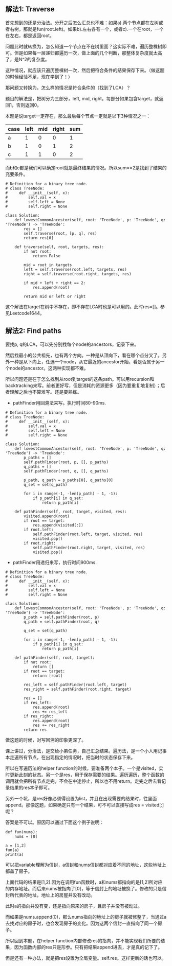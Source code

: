 ## 解法1: Traverse

首先想到的还是分治法。分开之后怎么汇总也不难：如果a).两个节点都在左树或者右树，那就是fun(root.left)。如果b).左右各有一个，或者c).一个在root，一个在左右，都是返回root。

问题此时就转换为，怎么知道一个节点在不在树里面？这实际不难，遍历整棵树即可。但是如果每一层递归都遍历一次，做上面的几个判断，那整体复杂度就太高了，是N^2的复杂度。

这种情况，就应该只遍历整棵树一次，然后把符合条件的结果保存下来。（做这题的时候经验不足，现在学到了！）

那问题又转换为，怎么样的情况是符合条件的（找到了LCA）？

题目的解法是，把树分为三部分，left, mid, right。每部分如果包含target，就返回1，否则返回0。

本题是说target一定存在，那么最后每个节点一定就是以下3种情况之一：

| case | left | mid | right | sum |
|------|------|-----|-------|-----|
| a    | 1    | 0   | 0     | 1   |
| b    | 1    | 0   | 1     | 2   |
| c    | 1    | 1   | 0     | 2   |

而b和c都是我们可以确定root就是最终结果的情况。所以sum==2是找到了结果的充要条件。

```
# Definition for a binary tree node.
# class TreeNode:
#     def __init__(self, x):
#         self.val = x
#         self.left = None
#         self.right = None

class Solution:
    def lowestCommonAncestor(self, root: 'TreeNode', p: 'TreeNode', q: 'TreeNode') -> 'TreeNode':
        res = []
        self.traverse(root, [p, q], res)
        return res[0]
        
    def traverse(self, root, targets, res):
        if not root:
            return False
        
        mid = root in targets
        left = self.traverse(root.left, targets, res)
        right = self.traverse(root.right, targets, res)
        
        if mid + left + right == 2:
            res.append(root)
            
        return mid or left or right

```
这个解法在target在树中不存在，即不存在LCA时也是可以用的。此时res=[]。参见Leetcode1644。

## 解法2: Find paths

要找p, q的LCA，可以先分别找每个node的ancestors，记录下来。

然后找最小的公共祖先，也有两个方向。一种是从顶向下，看在哪个点分叉了。另外一种是从下向上，任选一个node，从它最近的ancestor开始，看是否属于另一个node的ancestor。这两种实现都不难。

所以问题还是在于怎么找到从root到target的这条path。可以用recursion和backtracking来写。前者更好写，但是消耗的资源更多（因为要重复地复制）；后者理解之后也不算难写。还是要熟练。


- pathFinder用回溯法来写。执行时间80-90ms.
```
# Definition for a binary tree node.
# class TreeNode:
#     def __init__(self, x):
#         self.val = x
#         self.left = None
#         self.right = None

class Solution:
    def lowestCommonAncestor(self, root: 'TreeNode', p: 'TreeNode', q: 'TreeNode') -> 'TreeNode':
        p_paths = []
        self.pathFinder(root, p, [], p_paths)
        q_paths = []
        self.pathFinder(root, q, [], q_paths)
        
        p_path, q_path = p_paths[0], q_paths[0]
        q_set = set(q_path)
        
        for i in range(-1, -len(p_path) - 1, -1):
            if p_path[i] in q_set:
                return p_path[i]
        
    def pathFinder(self, root, target, visited, res):
        visited.append(root)
        if root == target:
            res.append(visited[:])
        if root.left:
            self.pathFinder(root.left, target, visited, res)
            visited.pop()
        if root.right:
            self.pathFinder(root.right, target, visited, res)
            visited.pop()

```

- pathFinder用递归来写，执行时间900ms.

```
# Definition for a binary tree node.
# class TreeNode:
#     def __init__(self, x):
#         self.val = x
#         self.left = None
#         self.right = None

class Solution:
    def lowestCommonAncestor(self, root: 'TreeNode', p: 'TreeNode', q: 'TreeNode') -> 'TreeNode':
        p_path = self.pathFinder(root, p)
        q_path = self.pathFinder(root, q)
        
        q_set = set(q_path)
        
        for i in range(-1, -len(p_path) - 1, -1):
            if p_path[i] in q_set:
                return p_path[i]
        
    def pathFinder(self, root, target):
        if not root:
            return []
        if root == target:
            return [root]
      
        res_left = self.pathFinder(root.left, target)
        res_right = self.pathFinder(root.right, target)
        
        res = []
        if res_left:
            res.append(root)
            res += res_left
        if res_right:
            res.append(root)
            res += res_right
        return res
```

做这题的时候，对写回溯的印象更深了。

课上讲过，分治法，是交给小弟任务，自己汇总结果。遍历法，是一个小人用记事本走遍所有节点，在出现指定的情况时，把当时的状态保存下来。

所以在写遍历法的helper function的时候，要准备两个本子。一个是visited，实时更新此刻的状态。另一个是res，用于保存需要的结果。遍历遍历，整个函数的调用就会把所有节点走完，不会在中途停止，所以也不用return。走完之后去看记录结果的res本子即可。

另外一个坑，是res好像必须得设置为list，并且在出现需要的结果时，往里面append。那像这题，如果确定只有一个结果，可不可以直接写成res = visited[:]呢？

答案是不可以。原因可以通过下面这个例子说明：

```
def fun(nums):
    nums = [0]

a = [1,2]
fun(a)
print(a)
```
可以把variable理解为信封，a信封和nums信封都对应着不同的地址，这些地址上都盖了房子。

上面代码的结果是[1,2].因为在调用fun函数时，a和nums都指向的是[1,2]所对应的内存地址。而后来nums被指向了[0]，等于信封上的地址被换了。修改的只是信封所代表的地址，地址上的房屋并没有改动。

此时a的指向并没有变，还是指向原来的房子，且房子并没有被动过。

而如果是nums.append(0)，那么nums指向的地址上的房子就被修整了，当通过a去找对应的房子时，也会发现房子的变化。因为这两个信封一直指向了同一个房子。

所以回到本题，在helper function内部修改res的指向，并不能实现我们所要的结果，因为函数内部的res只是形参。只有把结果append进去，才是真的记下了。

但是还有一种办法，就是把res设置为全局变量。self.res。这样更新的话也可以。




